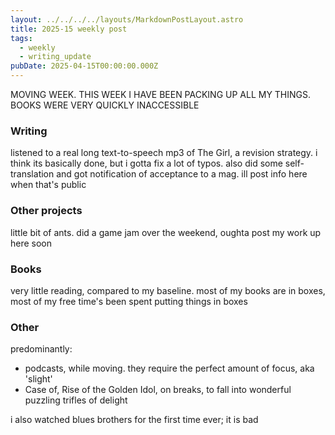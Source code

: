 ```yaml
---
layout: ../../../../layouts/MarkdownPostLayout.astro
title: 2025-15 weekly post
tags:
  - weekly
  - writing_update
pubDate: 2025-04-15T00:00:00.000Z
---
```


MOVING WEEK. THIS WEEK I HAVE BEEN PACKING UP ALL MY THINGS. BOOKS WERE VERY QUICKLY INACCESSIBLE 

### Writing
listened to a real long text-to-speech mp3 of The Girl, a revision strategy. i think its basically done, but i gotta fix a lot of typos. also did some self-translation and got notification of acceptance to a mag. ill post info here when that's public

### Other projects
little bit of ants. did a game jam over the weekend, oughta post my work up here soon

### Books
very little reading, compared to my baseline. most of my books are in boxes, most of my free time's been spent putting things in boxes

### Other
predominantly:
- podcasts, while moving. they require the perfect amount of focus, aka 'slight'
- Case of, Rise of the Golden Idol, on breaks, to fall into wonderful puzzling trifles of delight

i also watched blues brothers for the first time ever; it is bad
